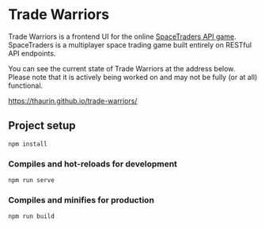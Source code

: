 # Trade Warriors

Trade Warriors is a frontend UI for the online [SpaceTraders API game](https://spacetraders.io/).
SpaceTraders is a multiplayer space trading game built entirely on RESTful API endpoints.

You can see the current state of Trade Warriors at the address below. Please note that it is
actively being worked on and may not be fully (or at all) functional.

https://thaurin.github.io/trade-warriors/

## Project setup
```
npm install
```

### Compiles and hot-reloads for development
```
npm run serve
```

### Compiles and minifies for production
```
npm run build
```
